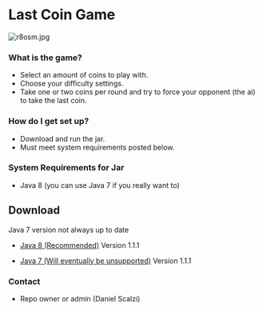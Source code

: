 # Last Coin Game #

![r8osm.jpg](https://bitbucket.org/repo/KqoR6r/images/3087573974-r8osm.jpg)

### What is the game? ###

* Select an amount of coins to play with.
* Choose your difficulty settings.
* Take one or two coins per round and try to force your opponent (the ai) to take the last coin.

### How do I get set up? ###

* Download and run the jar.
* Must meet system requirements posted below.

### System Requirements for Jar ###

* Java 8 (you can use Java 7 if you really want to)

## Download ##

Java 7 version not always up to date

* [Java 8 (Recommended)](https://drive.google.com/file/d/0B87LBoj2FKG4YWtUSEo5S1dZY2M/view) Version 1.1.1

* [Java 7 (Will eventually be unsupported)](https://drive.google.com/file/d/0B87LBoj2FKG4NFNUaFpxVi1Gb1E/view) Version 1.1.1

### Contact ###

* Repo owner or admin (Daniel Scalzi)